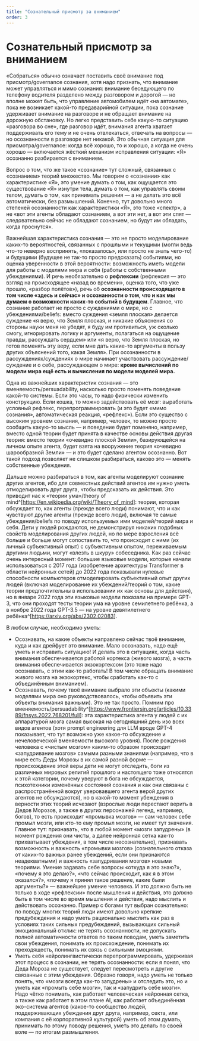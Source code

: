 ```yaml
---
title: "Сознательный присмотр за вниманием"
order: 3
---
```


# Сознательный присмотр за вниманием

«Cобраться» обычно означает поставить своё внимание под присмотр/governance сознания, хотя надо признать, что внимание может управляться и мимо сознания: внимание беседующего по телефону водителя разделено между разговором и дорогой — но вполне может быть, что управление автомобилем идёт «на автомате», пока не возникает какой-то предаварийной ситуации, пока сознание удерживает внимание на разговоре и не обращает внимание на дорожную обстановку. Но легко представить себе какую-то ситуацию «разговора во сне», где разговор идёт, внимания агента хватает поддерживать его тему и не очень отвлекаться, отвечать на вопросы — но осознанности в разговоре нет никакой. Это обычная ситуация для присмотра/governance: когда всё хорошо, то и хорошо, а когда не очень хорошо — включается жёсткий механизм исправления ситуации: «Я» осознанно разбирается с вниманием.

Вопрос о том, что же такое «сознание» тут сложный, связанных с «сознанием» теорий множество. Мы говорим о «сознании» как характеристике «Я», это умение думать о том, как ощущается это существование «Я» изнутри тела, думать о том, как управлять своим телом, думать о том, как принимать решения — а не делать это всё автоматически, без размышлений. Конечно, тут довольно много степеней осознанности как характеристики «Я», это тоже «спектр», а не «вот эти агенты обладают сознанием, а вот эти нет, а вот эти спят — следовательно сейчас не обладают сознанием, но будут им обладать, когда проснутся».

Важнейшая характеристика сознания — это не просто моделирование каких-то вероятностей, связанных с прошлыми и текущими (могли ведь что-то неверно воспринять, «показалось», или просто не знать чего-то) и будущими (будущее не так-то просто предсказать) событиями, но оценка уверенности в этой вероятности: возможность иметь модели для работы с моделями мира и себя (работы с собственными убеждениями). И речь необязательно о **рефлексии** (рефлексия — это взгляд на происходящее «назад во времени», оценка того, что уже прошло, «разбор полётов»), речь об **осознанности происходящего в том числе «здесь и сейчас» и осознанности о том, что и как мы думаем о возможности каких-то событий в будущем**. Главное, что сознание работает не просто с суждениями о мире, но с убеждениями/beliefs: вместо суждения «земля плоская» делается суждение «я верю, что Земля плоская, и никакие объяснения со стороны науки меня не убедят, я буду им противиться, уж сколько смогу, игнорировать логику и аргументы, полагаться на ощущение правды, рассуждать сердцем» или «я верю, что Земля плоская, но готов поменять эту веру, если мне дать какие-то аргументы в пользу других объяснений того, какая Земля». При осознанности в рассуждениях/суждениях о мире начинает участвовать рассуждение/суждение и о себе, рассуждающем о мире: **кроме вычислений по модели мира ещё есть и вычисления по модели моделей мира.**

Одна из важнейших характеристик сознания — это вменяемость/persuadability, насколько просто поменять поведение какой-то системы. Если это часы, то надо физически изменить конструкцию. Если кошка, то можно задействовать её мозг: выработать условный рефлекс, перепрограммировать (и это будет «мимо сознания», автоматическая реакция, «рефлекс»). Если это существо с высоким уровнем сознания, например, человек, то можно просто сообщить какую-то мысль — и поведение будет поменяно, например, вместо одной теории будет принята в качестве основы действия другая теория: вместо теории «очевидно плоской Земли», базирующейся на личном опыте агента, будет взята на вооружение теория «очевидно шарообразной Земли» — и это будет сделано агентом осознанно. Вот такой подход позволяет не слишком разбираться, каково это — менять собственные убеждения.

Дальше можно разбираться в том, как агенты моделируют сознание других агентов, ибо для совместных действий агентов им нужно уметь отмоделировать друг друга, чтобы предсказать их действия. Это приводит нас к «теории ума»/theory of mind^[<https://en.wikipedia.org/wiki/Theory_of_mind>]: теории, которая обсуждает то, как агенты (прежде всего люди) понимают, что и как чувствуют другие агенты (прежде всего люди), включая те самые убеждения/beliefs по поводу используемых ими моделей/теорий мира и себя. Дети у людей рождаются, не демонстрируя никаких подобных свойств моделирования других людей, но по мере взросления всё больше и больше могут сопоставить то, что происходит с ними (их личный субъективный опыт) с субъективным опытом, переживаемым другими людьми, могут «влезть в шкуру» собеседника. Как раз сейчас очень интересный момент: большие языковые модели, которые начали использоваться с 2017 года (изобретение архитектуры Transformer в области нейронных сетей) до 2022 года показывали нулевые способности компьютеров отмоделировать субъективный опыт других людей (включая моделирование их убеждений/теорий о том, какие теории предпочтительны в использовании их как основы для действия), но в январе 2022 года эти языковые модели показали на примере GPT-3, что они проходят тесты теории ума на уровне семилетнего ребёнка, а в ноябре 2022 года GPT-3.5 — на уровне девятилетнего ребёнка^[<https://arxiv.org/abs/2302.02083>].

В любом случае, необходимо уметь:

* Осознавать, на какие объекты направлено сейчас твоё внимание, куда и как дрейфует это внимание. Мало осознавать, надо ещё уметь и исправить ситуацию! И делать это в ситуациях, когда часть внимания обеспечивается работой кортекса (живого мозга), а часть внимания обеспечивается экзокортексом (это тоже надо осознавать, с этим как-то работать! В том числе обращать внимание живого мозга на экзокортекс, чтобы сработать как-то с объединённым вниманием).
* Осознавать, почему твоё внимание выбрало эти объекты (какими моделями мира оно руководствовалось, чтобы объявить эти объекты внимания важными). Это не так просто. Помним про вменяемость/persuadability^[<https://www.frontiersin.org/articles/10.3389/fnsys.2022.768201/full>]: эта характеристика агента у людей с их аппаратурой мозга самая высокая на сегодняшний день изо всех видов агентов (хотя prompt engineering для LLM вроде GPT-4 показывает, что тут возможно уже какое-то обсуждение и нечеловеческой вменяемости высокого уровня). После рождения человека с «чистым мозгом» каким-то образом происходит «запудривание мозгов» самыми разными знаниями (например, что в мире есть Деды Морозы в их самой разной форме — происхождение этой веры дети не могут отследить, боги из различных мировых религий прошлого и настоящего тоже относятся к этой категории, почему уверуют в бога не обсуждается, психотехники изменённых состояний сознания и как они связаны с распространённой вокруг уверовавшего агента верой других агентов не обсуждаются), но в какой-то момент убеждения в верности этих теорий исчезают (взрослые люди перестают верить в Дедов Морозов, а также в других персонажей легенд, например, богов), то есть происходит «промывка мозгов» — сам человек себе промыл мозги, или кто-то ему промыл мозги, не имеет тут значения. Главное тут: признавать, что в любой момент «мозги запудрены» (в момент рождения они чисты, а далее нейронная сетка как-то прихватывает убеждения, в том числе несознательно), признавать возможность и важность «промывки мозгов» (сознательного отказа от каких-то важных ранее убеждений, если они признаются неадекватными) и важность «запудривания мозгов» новыми теориями. Умение задавать себе вопросы «откуда я это знаю?», «почему я это делаю?», «что сейчас происходит, как я в этом оказался?», «почему я принял такое решение, какие были аргументы?» — важнейшее умение человека. И это должно быть не только в ходе «рефлексии» после мышления и действия, это должно быть в том числе во время мышления и действия, надо мыслить и действовать осознанно. Пример с богами тут выбран сознательно: по поводу многих теорий люди имеют довольно крепкие предубеждения и надо уметь рационально мыслить как раз в условиях таких сильных предубеждений, вызывающих сильный эмоциональный отклик: не терять осознанности, не допускать полной автоматичности ответов по таким поводам, уметь заметить свои убеждения, понимать их происхождение, понимать их преходящесть, понимать их связь с сильными эмоциями.
* Уметь себя нейролингвистически перепрограммировать, удерживая этот процесс в сознании, не терять осознанности: если я понял, что Деда Мороза не существует, следует пересмотреть и другие связанные с этим убеждения. Образно говоря, надо уметь не только понять, что «мозги всегда как-то запудрены» и отследить это, но и уметь как «промыть себе мозги», так и «запудрить себе мозги». Надо чётко понимать, как работает человеческая нейронная сетка, а также как работает в этом плане AI, как работает объединённая эко-система агентов (какое-то сообщество людей, поддерживающих убеждения друг друга, например, секта, или компания с её корпоративной культурой) уметь об этом думать, принимать по этому поводу решения, уметь это делать по своей воле — по итогам размышления.